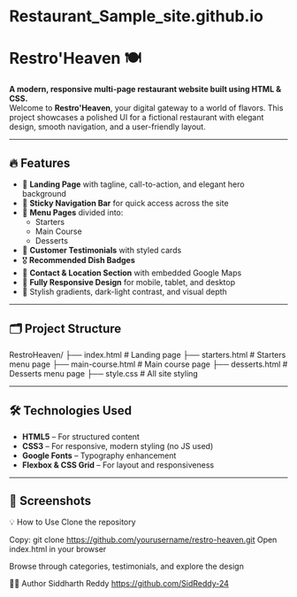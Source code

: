 # Restaurant_Sample_site.github.io

# Restro'Heaven 🍽️

**A modern, responsive multi-page restaurant website built using HTML & CSS.**  
Welcome to **Restro'Heaven**, your digital gateway to a world of flavors. This project showcases a polished UI for a fictional restaurant with elegant design, smooth navigation, and a user-friendly layout.

---

## 🔥 Features

- 🌟 **Landing Page** with tagline, call-to-action, and elegant hero background
- 📌 **Sticky Navigation Bar** for quick access across the site
- 🍲 **Menu Pages** divided into:
  - Starters
  - Main Course
  - Desserts
- 💬 **Customer Testimonials** with styled cards
- 🎖️ **Recommended Dish Badges**
- 🧭 **Contact & Location Section** with embedded Google Maps
- 📱 **Fully Responsive Design** for mobile, tablet, and desktop
- 🎨 Stylish gradients, dark-light contrast, and visual depth

---

## 🗂️ Project Structure

RestroHeaven/
├── index.html # Landing page
├── starters.html # Starters menu page
├── main-course.html # Main course page
├── desserts.html # Desserts menu page
├── style.css # All site styling


---

## 🛠️ Technologies Used

- **HTML5** – For structured content
- **CSS3** – For responsive, modern styling (no JS used)
- **Google Fonts** – Typography enhancement
- **Flexbox & CSS Grid** – For layout and responsiveness

---

## 📸 Screenshots


💡 How to Use
Clone the repository

Copy:
git clone https://github.com/yourusername/restro-heaven.git
Open index.html in your browser

Browse through categories, testimonials, and explore the design

🧑‍💻 Author
Siddharth Reddy
https://github.com/SidReddy-24

